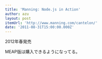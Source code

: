 ```yaml
---
title: 'Manning: Node.js in Action'
author: azu
layout: post
itemUrl: 'http://www.manning.com/cantelon/'
date: '2011-08-31T15:00:00.000Z'
---
```

2012年春発売

MEAP版は購入できるようになってる。
